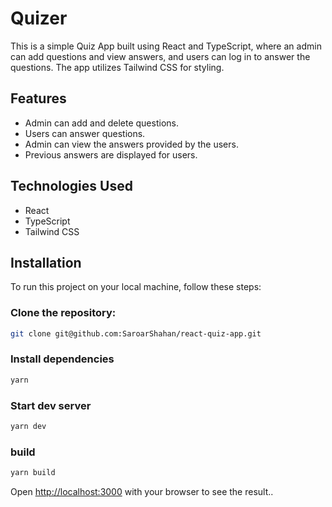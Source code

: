 # Quizer

This is a simple Quiz App built using React and TypeScript, where an admin can add questions and
view answers, and users can log in to answer the questions. The app utilizes Tailwind CSS for
styling.

## Features

- Admin can add and delete questions.
- Users can answer questions.
- Admin can view the answers provided by the users.
- Previous answers are displayed for users.

## Technologies Used

- React
- TypeScript
- Tailwind CSS

## Installation

To run this project on your local machine, follow these steps:

### Clone the repository:

```bash
git clone git@github.com:SaroarShahan/react-quiz-app.git
```

### Install dependencies

```bash
yarn
```

### Start dev server

```bash
yarn dev
```

### build

```bash
yarn build
```

Open [http://localhost:3000](http://localhost:3000) with your browser to see the result..
